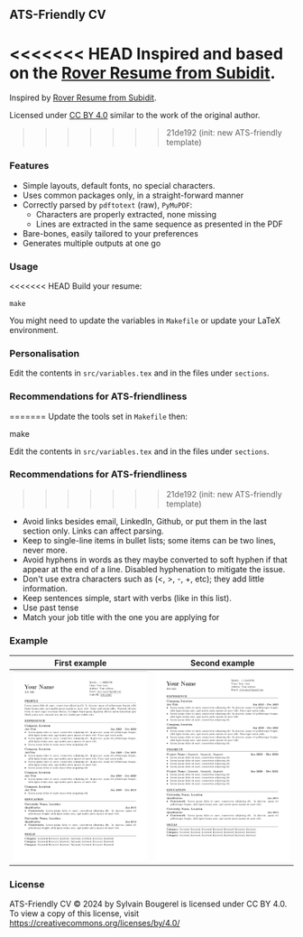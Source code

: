 ## ATS-Friendly CV

<<<<<<< HEAD
Inspired and based on the [Rover Resume from Subidit](https://github.com/subidit/rover-resume).
=======
Inspired by [Rover Resume from Subidit](https://github.com/subidit/rover-resume).

Licensed under [CC BY 4.0](https://creativecommons.org/licenses/by/4.0/) similar to the work of the original author.
>>>>>>> 21de192 (init: new ATS-friendly template)

### Features

- Simple layouts, default fonts, no special characters.
- Uses common packages only, in a straight-forward manner
- Correctly parsed by `pdftotext` (raw), `PyMuPDF`:
  - Characters are properly extracted, none missing
  - Lines are extracted in the same sequence as presented in the PDF
- Bare-bones, easily tailored to your preferences
- Generates multiple outputs at one go

### Usage
<<<<<<< HEAD
Build your resume:

    make

You might need to update the variables in `Makefile` or update your LaTeX environment.

### Personalisation
Edit the contents in `src/variables.tex` and in the files under `sections`.

### Recommendations for ATS-friendliness
=======
Update the tools set in `Makefile` then:

   make

Edit the contents in `src/variables.tex` and in the files under `sections`.

### Recommendations for ATS-friendliness

>>>>>>> 21de192 (init: new ATS-friendly template)
- Avoid links besides email, LinkedIn, Github, or put them in the last section only. Links can affect parsing.
- Keep to single-line items in bullet lists; some items can be two lines, never more.
- Avoid hyphens in words as they maybe converted to soft hyphen if that appear at the end of a line. Disabled hyphenation to mitigate the issue.
- Don't use extra characters such as (<, >, -, +, etc); they add little information.
- Keep sentences simple, start with verbs (like in this list).
- Use past tense
- Match your job title with the one you are applying for

### Example

First example             | Second example
:-------------------------:|:-------------------------:
![First layout](images/sc2.png)  |  ![Second layout](images/sc1.png)

### License
ATS-Friendly CV © 2024 by Sylvain Bougerel is licensed under CC BY 4.0. To view a copy of this license, visit https://creativecommons.org/licenses/by/4.0/

